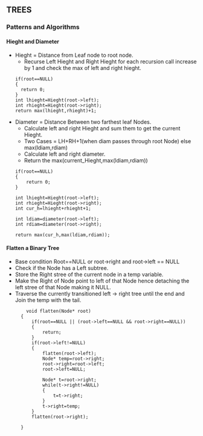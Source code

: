 ## TREES

### Patterns and Algorithms 

#### Hieght and Diameter
  - Hieght = Distance from Leaf node to root node.
    - Recurse Left Hieght and Right Hieght for each recursion call increase by 1 and check the max of         left and right hieght.
    ```
    if(root==NULL)
    {
      return 0;
    }
    int lhieght=Hieght(root->left);
    int rhieght=Hieght(root->right);
    return max(lhieght,rhieght)+1;
    ```
 - Diameter = Distance Between two farthest leaf Nodes. 
   - Calculate left and right Hieght and sum them to get the current Hieght. 
   - Two Cases = LH+RH+1(when diam passes through root Node) else max(ldiam,rdiam)
   - Calculate left and right diameter. 
   - Return the max(current_Hieght,max(ldiam,rdiam))
    ```
    if(root==NULL)
	{
		return 0;
	}

	int lhieght=Hieght(root->left);
	int rhieght=Hieght(root->right);
	int cur_h=lhieght+rhieght+1;

	int ldiam=diameter(root->left);
	int rdiam=diameter(root->right);

	return max(cur_h,max(ldiam,rdiam));
	
    ```  
    
#### Flatten a Binary Tree

- Base condition Root==NULL or root->right and root->left == NULL
- Check if the Node has a Left subtree.
- Store the Right stree of the current node in a temp variable.
- Make the Right of Node point to left of that Node hence detaching the left stree of that Node making it NULL.
- Traverse the currently transitioned left -> right tree until the end and Join the temp with the tail.
  ```
	  void flatten(Node* root)
	{
		if(root==NULL || (root->left==NULL && root->right==NULL))
		{
			return;
		}
		if(root->left!=NULL)
		{
			flatten(root->left);
			Node* temp=root->right;
			root->right=root->left;
			root->left=NULL;

			Node* t=root->right;
			while(t->right!=NULL)
			{
				t=t->right;
			}
			t->right=temp;
		}
		flatten(root->right);

	}
  ```
  
